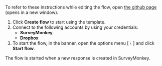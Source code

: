 To refer to these instructions while editing the flow, open [the github page](Creates%20a%20file%20in%20Dropbox%20when%20a%20response%20is%20created%20in%20SurveyMonkey_instructions.md ) (opens in a new window).

1.	Click **Create flow** to start using the template.
2.	Connect to the following accounts by using your credentials:
    - **SurveyMonkey** 
    - **Dropbox**
3.	To start the flow, in the banner, open the options menu [⋮] and click **Start flow**.

The flow is started when a new response is created in SurveyMonkey.
